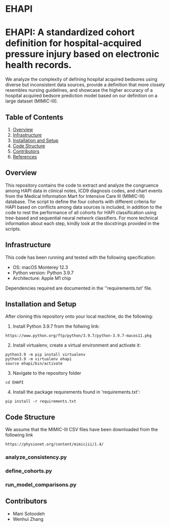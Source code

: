 # EHAPI

# EHAPI: A standardized cohort definition for hospital-acquired pressure injury based on electronic health records.

We analyze the complexity of defining hospital acquired bedsores using diverse but inconsistent data sources, provide a definition that more closely resembles nursing guidelines, and showcase the higher accuracy of a hospital acquired bedsore prediction model based on our definition on a large dataset (MIMIC-III).


## Table of Contents

1. [Overview](https://github.com/manisci/EHAPI#overview)
2. [Infrastructure](https://github.com/manisci/EHAPI#infrastructure)
3. [Installation and Setup](https://github.com/manisci/EHAPI#installation-and-setup)
4. [Code Structure](https://github.com/manisci/EHAPI#code-structure)
5. [Contributors](https://github.com/manisci/EHAPI#contributors)
6. [References](https://github.com/manisci/EHAPI#references)

## Overview

This repository contains the code to extract and analyze the congruence among HAPI data in clinical notes, ICD9 diagnosis codes, and chart events from the Medical Information Mart for Intensive Care III (MIMIC-III) database. The script to define the four cohorts with different criteria for HAPI based on conflicts among data sources is included, in addition to the code to rest the performance of all cohorts for HAPI classification using tree-based and sequential neural network classifiers. For more technical information about each step, kindly look at the docstrings provided in the scripts.

## Infrastructure

This code has been running and tested with the following specification:

* OS: macOS Monterey	12.3
* Python version: Python 3.9.7
* Architecture: Apple M1 chip

Dependencies required are documented in the ''requirements.txt' file. 

## Installation and Setup

After cloning this repository onto your local machine, do the following:
1. Install Python 3.9.7 from the follwing link:
```
https://www.python.org/ftp/python/3.9.7/python-3.9.7-macos11.pkg
```
2. Install virtualenv, create a virtual environment and activate it:
```
python3.9 -m pip install virtualenv
python3.9 -m virtualenv ehapi
source ehapi/bin/activate
```
3. Navigate to the repository folder
```
cd EHAPI
```
4. Install the package requirements found in 'requirements.txt':
```
pip install -r requirements.txt
```
## Code Structure

We assume that the MIMIC-III CSV files have been downloaded from the following link

```
https://physionet.org/content/mimiciii/1.4/
```

### analyze_consistency.py 

### define_cohorts.py

### run_model_comparisons.py 

## Contributors
* Mani Sotoodeh 
* Wenhui Zhang

